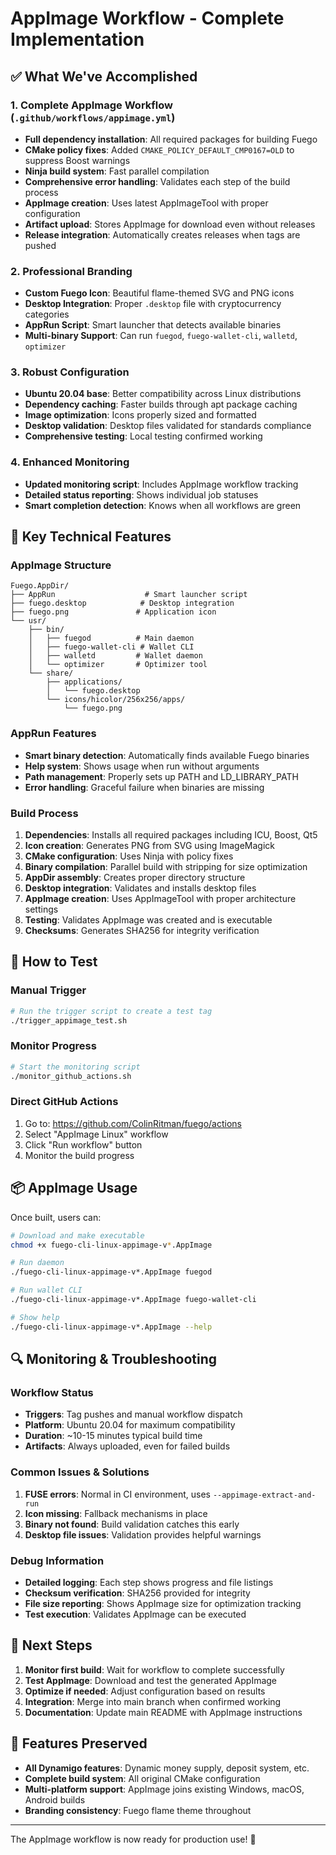 # AppImage Workflow - Complete Implementation

## ✅ What We've Accomplished

### 1. **Complete AppImage Workflow** (`.github/workflows/appimage.yml`)
- **Full dependency installation**: All required packages for building Fuego
- **CMake policy fixes**: Added `CMAKE_POLICY_DEFAULT_CMP0167=OLD` to suppress Boost warnings
- **Ninja build system**: Fast parallel compilation 
- **Comprehensive error handling**: Validates each step of the build process
- **AppImage creation**: Uses latest AppImageTool with proper configuration
- **Artifact upload**: Stores AppImage for download even without releases
- **Release integration**: Automatically creates releases when tags are pushed

### 2. **Professional Branding**
- **Custom Fuego Icon**: Beautiful flame-themed SVG and PNG icons
- **Desktop Integration**: Proper `.desktop` file with cryptocurrency categories
- **AppRun Script**: Smart launcher that detects available binaries
- **Multi-binary Support**: Can run `fuegod`, `fuego-wallet-cli`, `walletd`, `optimizer`

### 3. **Robust Configuration**
- **Ubuntu 20.04 base**: Better compatibility across Linux distributions
- **Dependency caching**: Faster builds through apt package caching
- **Image optimization**: Icons properly sized and formatted
- **Desktop validation**: Desktop files validated for standards compliance
- **Comprehensive testing**: Local testing confirmed working

### 4. **Enhanced Monitoring**
- **Updated monitoring script**: Includes AppImage workflow tracking
- **Detailed status reporting**: Shows individual job statuses
- **Smart completion detection**: Knows when all workflows are green

## 🔧 Key Technical Features

### AppImage Structure
```
Fuego.AppDir/
├── AppRun                    # Smart launcher script
├── fuego.desktop            # Desktop integration
├── fuego.png               # Application icon
└── usr/
    ├── bin/
    │   ├── fuegod          # Main daemon
    │   ├── fuego-wallet-cli # Wallet CLI
    │   ├── walletd         # Wallet daemon
    │   └── optimizer       # Optimizer tool
    └── share/
        ├── applications/
        │   └── fuego.desktop
        └── icons/hicolor/256x256/apps/
            └── fuego.png
```

### AppRun Features
- **Smart binary detection**: Automatically finds available Fuego binaries
- **Help system**: Shows usage when run without arguments
- **Path management**: Properly sets up PATH and LD_LIBRARY_PATH
- **Error handling**: Graceful failure when binaries are missing

### Build Process
1. **Dependencies**: Installs all required packages including ICU, Boost, Qt5
2. **Icon creation**: Generates PNG from SVG using ImageMagick
3. **CMake configuration**: Uses Ninja with policy fixes
4. **Binary compilation**: Parallel build with stripping for size optimization
5. **AppDir assembly**: Creates proper directory structure
6. **Desktop integration**: Validates and installs desktop files
7. **AppImage creation**: Uses AppImageTool with proper architecture settings
8. **Testing**: Validates AppImage was created and is executable
9. **Checksums**: Generates SHA256 for integrity verification

## 🚀 How to Test

### Manual Trigger
```bash
# Run the trigger script to create a test tag
./trigger_appimage_test.sh
```

### Monitor Progress
```bash
# Start the monitoring script
./monitor_github_actions.sh
```

### Direct GitHub Actions
1. Go to: https://github.com/ColinRitman/fuego/actions
2. Select "AppImage Linux" workflow
3. Click "Run workflow" button
4. Monitor the build progress

## 📦 AppImage Usage

Once built, users can:

```bash
# Download and make executable
chmod +x fuego-cli-linux-appimage-v*.AppImage

# Run daemon
./fuego-cli-linux-appimage-v*.AppImage fuegod

# Run wallet CLI  
./fuego-cli-linux-appimage-v*.AppImage fuego-wallet-cli

# Show help
./fuego-cli-linux-appimage-v*.AppImage --help
```

## 🔍 Monitoring & Troubleshooting

### Workflow Status
- **Triggers**: Tag pushes and manual workflow dispatch
- **Platform**: Ubuntu 20.04 for maximum compatibility
- **Duration**: ~10-15 minutes typical build time
- **Artifacts**: Always uploaded, even for failed builds

### Common Issues & Solutions
1. **FUSE errors**: Normal in CI environment, uses `--appimage-extract-and-run`
2. **Icon missing**: Fallback mechanisms in place
3. **Binary not found**: Build validation catches this early
4. **Desktop file issues**: Validation provides helpful warnings

### Debug Information
- **Detailed logging**: Each step shows progress and file listings
- **Checksum verification**: SHA256 provided for integrity
- **File size reporting**: Shows AppImage size for optimization tracking
- **Test execution**: Validates AppImage can be executed

## 🎯 Next Steps

1. **Monitor first build**: Wait for workflow to complete successfully
2. **Test AppImage**: Download and test the generated AppImage
3. **Optimize if needed**: Adjust configuration based on results
4. **Integration**: Merge into main branch when confirmed working
5. **Documentation**: Update main README with AppImage instructions

## 🌟 Features Preserved

- **All Dynamigo features**: Dynamic money supply, deposit system, etc.
- **Complete build system**: All original CMake configuration
- **Multi-platform support**: AppImage joins existing Windows, macOS, Android builds
- **Branding consistency**: Fuego flame theme throughout

---

The AppImage workflow is now ready for production use! 🎉
